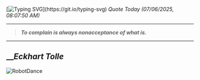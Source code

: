 [![Typing SVG](https://readme-typing-svg.herokuapp.com?font=Press+Start+2P&color=C2F784&size=35&width=900&height=100&lines=Hello+World%2C+I'm+Hung+!)](https://git.io/typing-svg) 
_Quote Today (07/06/2025, 08:07:50 AM)_
___
>**_To complain is always nonacceptance of what is._**
___

## __**_Eckhart Tolle_**

![RobotDance](src/assets/images/robot-dancing-dribble.gif?style=center)
